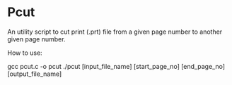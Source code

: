 # Pcut
An utility script to cut print (.prt) file from a given page number to another given page number.

How to use:

gcc pcut.c -o pcut
./pcut [input_file_name] [start_page_no] [end_page_no] [output_file_name]
